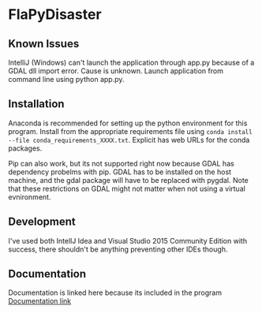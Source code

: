 # FlaPyDisaster

## Known Issues
IntelliJ (Windows) can't launch the application through app.py because of a GDAL dll import error.  Cause is unknown. Launch application from command line using python app.py.

## Installation
Anaconda is recommended for setting up the python environment for this program.  Install from the appropriate requirements file using `conda install --file conda_requirements_XXXX.txt`.  Explicit has web URLs for the conda packages.

Pip can also work, but its not supported right now because GDAL has dependency probelms with pip.  GDAL has to be installed on the host machine, and the gdal package will have to be replaced with pygdal.  Note that these restrictions on GDAL might not matter when not using a virtual evnironment.

## Development
I've used both IntellJ Idea and Visual Studio 2015 Community Edition with success, there shouldn't be anything preventing other IDEs though.

## Documentation
Documentation is linked here because its included in the program
[Documentation link](https://github.com/cliftbar/FlaPyDisaster/blob/master/FlaPyDisaster/static/markdown/documentation_main.md)
